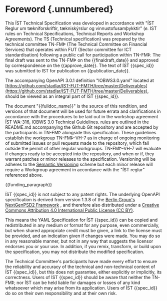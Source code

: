# Foreword {.unnumbered}
This ÍST Technical Specification was developed in accordance with "ÍST Reglur um tækniforskriftir, tækniskýrslur og vinnustofusamþykktir" (*e.* IST rules on Technical Specifications, Technical Reports and Workshop Agreements). The TS (Technical specification) was prepared by the technical committee TN-FMÞ (The Technical Committee on Financial Services) that operates within FUT (Sector committee for ICT standardisation) following a public call for participation within TN-FMÞ. The final draft was sent to the TN-FMÞ on the {{finaldraft_date}} and approved by correspondence on the {{approve_date}}. The text of ÍST {{spec_id}} was submitted to IST for publication on {{publication_date}}.
 
The accompanying OpenAPI 3.0.1 definition "IOBWS3.0.yaml" located at [https://github.com/stadlar/IST-FUT-FMTH/tree/master/Deliverables](https://github.com/stadlar/IST-FUT-FMTH/tree/master/Deliverables), should be viewed as an integral part of ÍST {{spec_id}}. 

The document "{{fulldoc_name}}" is the source of this rendition, and versions of that document will be used for future errata and clarifications in accordance with the procedures to be laid out in the workshop agreement ÍST WA-316, IOBWS 3.0 Technical Guidelines.   rules are outlined in the README.md accompanying the Github Git repository and are accepted by the participants in TN-FMÞ alongside this specification. These guidelines establish the workgroup TN-FMÞ-VH-7 as in charge of ongoing monitoring of submitted issues or pull requests made to the repository, which fall outside the permit of other regular workgroups. TN-FMÞ-VH-7 will evaluate if changes ready to be accepted into the repository, and when or if, they warrant patches or minor releases to the specification. Versioning will be adheres to the [Semantic Versioning](https://semver.org/spec/v2.0.0.html) scheme but each minor release will require a Workgroup agreement in accordance with the "ÍST reglur" referenced above.

{{funding_paragraph}}

ÍST {{spec_id}} is not subject to any patent rights. The underlying OpenAPI specification is derived from version 1.3.8 of the 
[Berlin Group's NextGenPSD2 Framework](https://www.berlin-group.org/nextgenpsd2-downloads)
, and therefore also distributed under a 
[Creative Commons Attribution 4.0 International Public License (CC BY)](https://creativecommons.org/licenses/by/4.0/#).

This means the YAML Specification for ÍST {{spec_id}} can be copied and redistributed in any medium or format for any purpose, even commercially, but when shared appropriate credit must be given, a link to the license must be provided, and an indication given if changes were made. You may do so in any reasonable manner, but not in any way that suggests the licensor endorses you or your use. In addition, if you remix, transform, or build upon the specification, you may not distribute the modified specification.

The Technical Committee's participants have made every effort to ensure the reliability and accuracy of the technical and non-technical content of ÍST {{spec_id}}, but this does not guarantee, either explicitly or implicitly, its correctness. Users of ÍST {{spec_id}} should be aware that neither the TN-FMÞ, nor ÍST can be held liable for damages or losses of any kind whatsoever which may arise from its application. Users of ÍST {{spec_id}} do so on their own responsibility and at their own risk.